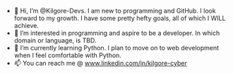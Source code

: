 - 👋 Hi, I’m @Kilgore-Devs. I am new to programming and GitHub. I look forward to my growth. I have some pretty hefty goals, all of which I WILL achieve. 
- 👀 I’m interested in programming and aspire to be a developer. In which domain or language, is TBD. 
- 🌱 I’m currently learning Python. I plan to move on to web development when I feel comfortable with Python.
- 📫 You can reach me @ www.linkedin.com/in/kilgore-cyber


